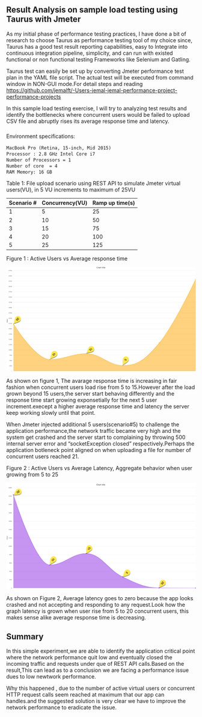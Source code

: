 ## Result Analysis on sample load testing using Taurus with Jmeter

As my initial phase of performance testing practices, I have done a bit of research to choose Taurus as performance testing tool of my choice since, 
Taurus has a good test result reporting capabilities, easy to Integrate into continuous integration pipeline, simplicity, and can run with existed functional
or non functional testing Frameworks like Selenium and Gatling.

Taurus test can easily be set up by converting Jmeter performance test plan in the YAML file script.
The actual test will be executed from command window in NON-GUI mode.For detail steps and reading https://github.com/jemalft/-Users-jemal-jemal-performance-project-performance-projects

In this sample load testing exercise, I will try to analyzing test results and identify the bottlenecks where concurrent users would be failed to upload CSV file and abruptly rises its average response time and latency.
###
Environment specifications:

```
MacBook Pro (Retina, 15-inch, Mid 2015)
Processor : 2.8 GHz Intel Core i7
Number of Processors = 1 
Number of core  = 4
RAM Memory: 16 GB
```

Table 1: File upload scenario using REST API to simulate Jmeter virtual users(VU), in 5 VU increments to maximum of 25VU

|Scenario #| Concurrency(VU)	| Ramp up time(s)
---------- |---------------   |----------------
|1	       | 5 	              | 25
|2	       | 10 	            | 50
|3	       | 15 	            | 75
|4	       | 20 	            | 100
|5	       | 25	              | 125

Figure 1 : Active Users vs Average response time 

![alt png](https://github.com/jemalft/-Users-jemal-jemal-performance-project-performance-projects/blob/master/Average-response-time.png)

As shown on figure 1, The avarage response time is increasing in fair fashion when concurrent users load rise from 5 to 15.However after the load grown beyond 15 users,the server start behaving differently and the response time start growing exponsetially for the next 5 user increment.execept a higher average response time and latency the server keep working slowly until that point.

When Jmeter injected additional 5 users(scenario#5) to challenge the application performance,the network traffic became very high and the system get crashed and the server start to complaining by throwing 500 internal server error and “socketException closed” respectively.Perhaps the application botleneck point aligned on when uploading a file for number of concurrent users reached 21.

Figure 2 :  Active Users vs Average Latency, Aggregate behavior when user growing from 5 to 25

![alt png](https://github.com/jemalft/-Users-jemal-jemal-performance-project-performance-projects/blob/master/Simulation-latency.png)


As shown on Figure 2, Average latency goes to zero because the app looks crashed and not accepting and responding to any request.Look how the graph latency is grown when user rise from 5 to 20 concurrent users, this makes sense alike average response time is decreasing.

## Summary

In this simple experiment,we are able to identify the application critical point where the network performance quit low and eventually closed the incoming traffic and requests under que of REST API calls.Based on the result,This can lead as to a conclusion we are facing a performance issue dues to low newtwork performance.

Why this happened , due to the number of active virtual users or concurrent HTTP request calls seem reached at maximum that our app can handles.and the suggested solution is very clear we have to improve the network performance to eradicate the issue. 

